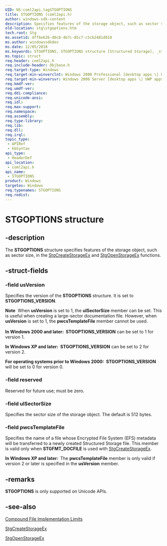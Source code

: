```yaml
---
UID: NS:coml2api.tagSTGOPTIONS
title: STGOPTIONS (coml2api.h)
author: windows-sdk-content
description: Specifies features of the storage object, such as sector size, in the StgCreateStorageEx and StgOpenStorageEx functions.
old-location: stg\stgoptions.htm
tech.root: Stg
ms.assetid: dff6e626-d0c8-4b7c-85c7-c5cb2481d810
ms.author: windowssdkdev
ms.date: 12/05/2018
ms.keywords: STGOPTIONS, STGOPTIONS structure [Structured Storage], _stg_stgoptions, coml2api/STGOPTIONS, stg.stgoptions
ms.topic: struct
req.header: coml2api.h
req.include-header: Objbase.h
req.target-type: Windows
req.target-min-winverclnt: Windows 2000 Professional [desktop apps \| UWP apps]
req.target-min-winversvr: Windows 2000 Server [desktop apps \| UWP apps]
req.kmdf-ver: 
req.umdf-ver: 
req.ddi-compliance: 
req.unicode-ansi: 
req.idl: 
req.max-support: 
req.namespace: 
req.assembly: 
req.type-library: 
req.lib: 
req.dll: 
req.irql: 
topic_type:
 - APIRef
 - kbSyntax
api_type:
 - HeaderDef
api_location:
 - coml2api.h
api_name:
 - STGOPTIONS
product: Windows
targetos: Windows
req.typenames: STGOPTIONS
req.redist: 
---
```


# STGOPTIONS structure


## -description


The 
<b>STGOPTIONS</b> structure specifies features of the storage object, such as sector size, in the 
<a href="https://msdn.microsoft.com/6442977d-e980-419e-abe9-9d15dbb045c1">StgCreateStorageEx</a> and 
<a href="https://msdn.microsoft.com/4f2138fb-1f80-4345-a3cb-9c11023457b1">StgOpenStorageEx</a> functions.


## -struct-fields




### -field usVersion

Specifies the version of the 
<b>STGOPTIONS</b> structure. It is set to <b>STGOPTIONS_VERSION</b>.

<div class="alert"><b>Note</b>  When  <b>usVersion</b> is set to 1, the <b>ulSectorSize</b> member can be set.  This is useful when creating a large-sector documentation file.  
However, when <b>usVersion</b> is set to 1, the <b>pwcsTemplateFile</b> member cannot be used.</div>
<div> </div>
<b>In Windows 2000 and later:  </b><b>STGOPTIONS_VERSION</b> can be set to 1 for version 1.

<b>In Windows XP and later:  </b><b>STGOPTIONS_VERSION</b> can be set to 2 for version 2.

<b>For operating systems prior to Windows 2000:  </b><b>STGOPTIONS_VERSION</b> will be set to 0 for version 0.


### -field reserved

Reserved for future use; must be zero.


### -field ulSectorSize

Specifies the sector size of the storage object. The default is 512 bytes.


### -field pwcsTemplateFile

Specifies the name of a file whose Encrypted File System (EFS) metadata will be transferred to a newly created Structured Storage file. This member is valid only when <b>STGFMT_DOCFILE</b> is used with <a href="https://msdn.microsoft.com/6442977d-e980-419e-abe9-9d15dbb045c1">StgCreateStorageEx</a>.

<b>In Windows XP and later:  </b>The <b>pwcsTemplateFile</b> member is only valid if version 2 or later is specified in the <b>usVersion</b> member.


## -remarks



<b>STGOPTIONS</b> is only supported on Unicode APIs.




## -see-also




<a href="https://msdn.microsoft.com/en-us/library/Aa380364(v=VS.85).aspx">Compound File Implementation Limits</a>



<a href="https://msdn.microsoft.com/6442977d-e980-419e-abe9-9d15dbb045c1">StgCreateStorageEx</a>



<a href="https://msdn.microsoft.com/4f2138fb-1f80-4345-a3cb-9c11023457b1">StgOpenStorageEx</a>
 

 

